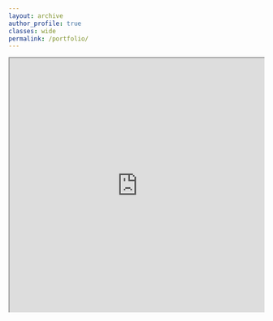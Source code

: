 ```yaml
---
layout: archive
author_profile: true
classes: wide
permalink: /portfolio/
---
```


<style>

.issuu-embed-container {

 position: relative;

 padding-bottom: 100%; /* set the aspect ratio here as (height / width) * 100% */

 height: 0;

 overflow: hidden;

 max-width: 100%;

}

.issuu-embed-container iframe {

 position: absolute;

 top: 0;

 left: 0;

 width: 100%;

 height: 100%;

}

</style>

<div class='issuu-embed-container'>
<iframe src="https://drive.google.com/file/d/1uyp_2GZJS7ZXo_1wdYr1cJgvgUBrsWk5/preview"></iframe>
</div>